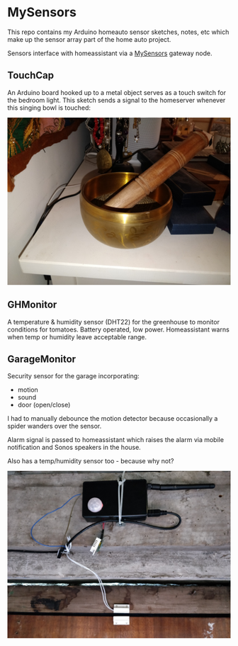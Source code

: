 # MySensors

This repo contains my Arduino homeauto sensor sketches, notes, etc which make up the sensor array part of the home auto project.

Sensors interface with homeassistant via a [MySensors](https://www.mysensors.org/) gateway node.

## TouchCap

An Arduino board hooked up to a metal object serves as a touch switch for the bedroom light. This sketch sends a signal to the homeserver whenever this singing bowl is touched:


![bowl](./media/bowl.jpg)

## GHMonitor

A temperature & humidity sensor (DHT22) for the greenhouse to monitor conditions for tomatoes. Battery operated, low power. Homeassistant warns when temp or humidity leave acceptable range.

## GarageMonitor

Security sensor for the garage incorporating:

 - motion
 - sound
 - door (open/close)

I had to manually debounce the motion detector because occasionally a spider wanders over the sensor.

Alarm signal is passed to homeassistant which raises the alarm via mobile notification and Sonos speakers in the house.

Also has a temp/humidity sensor too - because why not?

![alarm](./media/garage_alarm.jpg)
